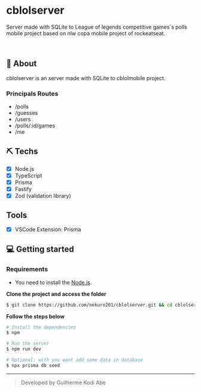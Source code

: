 # cblolserver
Server made with SQLite to League of legends competitive games´s polls mobile project based on nlw copa mobile project of rockeatseat.

<br>

## 🚀 About
cblolserver is an server made with SQLite to cblolmobile project.

### Principals Routes

- /polls
- /guesses
- /users
- /polls/:id/games
- /me

## ⛏ Techs
- [X] Node.js
- [X] TypeScript
- [X] Prisma
- [X] Fastify
- [X] Zod (validation library)

## Tools
- [X] VSCode Extension: Prisma

## 💻 Getting started

### Requirements

- You need to install the [Node.js](https://nodejs.org/en/download/).

**Clone the project and access the folder**

```bash
$ git clone https://github.com/nekuro201/cblolserver.git && cd cblolserver
```

**Follow the steps below**

```bash
# Install the dependencies
$ npm

# Run the server
$ npm run dev

# Optional: with you want add some data in database
$ npx prisma db seed
```

---
<blockquote>
    Developed by Guilherme Kodi Abe
</blockquote>
